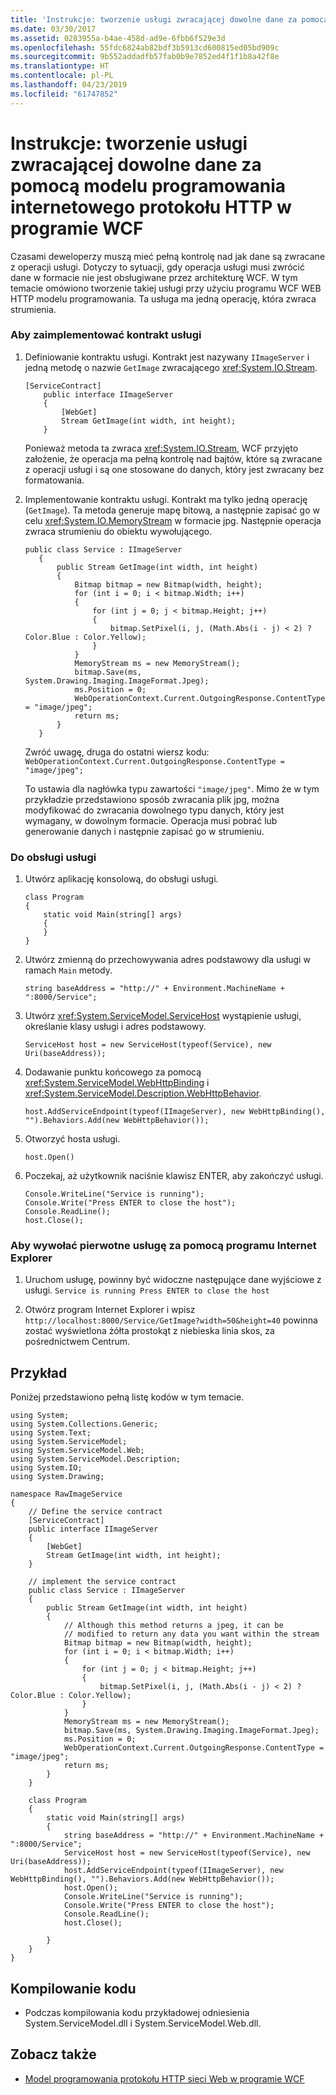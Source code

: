```yaml
---
title: 'Instrukcje: tworzenie usługi zwracającej dowolne dane za pomocą modelu programowania internetowego protokołu HTTP w programie WCF'
ms.date: 03/30/2017
ms.assetid: 0283955a-b4ae-458d-ad9e-6fbb6f529e3d
ms.openlocfilehash: 55fdc6824ab82bdf3b5913cd600815ed05bd909c
ms.sourcegitcommit: 9b552addadfb57fab0b9e7852ed4f1f1b8a42f8e
ms.translationtype: HT
ms.contentlocale: pl-PL
ms.lasthandoff: 04/23/2019
ms.locfileid: "61747852"
---
```

# <a name="how-to-create-a-service-that-returns-arbitrary-data-using-the-wcf-web-http-programming-model"></a>Instrukcje: tworzenie usługi zwracającej dowolne dane za pomocą modelu programowania internetowego protokołu HTTP w programie WCF
Czasami deweloperzy muszą mieć pełną kontrolę nad jak dane są zwracane z operacji usługi. Dotyczy to sytuacji, gdy operacja usługi musi zwrócić dane w formacie nie jest obsługiwane przez architekturę WCF. W tym temacie omówiono tworzenie takiej usługi przy użyciu programu WCF WEB HTTP modelu programowania. Ta usługa ma jedną operację, która zwraca strumienia.  
  
### <a name="to-implement-the-service-contract"></a>Aby zaimplementować kontrakt usługi  
  
1. Definiowanie kontraktu usługi. Kontrakt jest nazywany `IImageServer` i jedną metodę o nazwie `GetImage` zwracającego <xref:System.IO.Stream>.  
  
    ```  
    [ServiceContract]  
        public interface IImageServer  
        {  
            [WebGet]  
            Stream GetImage(int width, int height);  
        }  
    ```  
  
     Ponieważ metoda ta zwraca <xref:System.IO.Stream>, WCF przyjęto założenie, że operacja ma pełną kontrolę nad bajtów, które są zwracane z operacji usługi i są one stosowane do danych, który jest zwracany bez formatowania.  
  
2. Implementowanie kontraktu usługi. Kontrakt ma tylko jedną operację (`GetImage`). Ta metoda generuje mapę bitową, a następnie zapisać go w celu <xref:System.IO.MemoryStream> w formacie jpg. Następnie operacja zwraca strumieniu do obiektu wywołującego.  
  
    ```  
    public class Service : IImageServer  
       {  
           public Stream GetImage(int width, int height)  
           {  
               Bitmap bitmap = new Bitmap(width, height);  
               for (int i = 0; i < bitmap.Width; i++)  
               {  
                   for (int j = 0; j < bitmap.Height; j++)  
                   {  
                       bitmap.SetPixel(i, j, (Math.Abs(i - j) < 2) ? Color.Blue : Color.Yellow);  
                   }  
               }  
               MemoryStream ms = new MemoryStream();  
               bitmap.Save(ms, System.Drawing.Imaging.ImageFormat.Jpeg);  
               ms.Position = 0;  
               WebOperationContext.Current.OutgoingResponse.ContentType = "image/jpeg";  
               return ms;  
           }  
       }  
    ```  
  
     Zwróć uwagę, druga do ostatni wiersz kodu: `WebOperationContext.Current.OutgoingResponse.ContentType = "image/jpeg";`  
  
     To ustawia dla nagłówka typu zawartości `"image/jpeg"`. Mimo że w tym przykładzie przedstawiono sposób zwracania plik jpg, można modyfikować do zwracania dowolnego typu danych, który jest wymagany, w dowolnym formacie. Operacja musi pobrać lub generowanie danych i następnie zapisać go w strumieniu.  
  
### <a name="to-host-the-service"></a>Do obsługi usługi  
  
1. Utwórz aplikację konsolową, do obsługi usługi.  
  
    ```  
    class Program  
    {  
        static void Main(string[] args)  
        {  
        }   
    }  
    ```  
  
2. Utwórz zmienną do przechowywania adres podstawowy dla usługi w ramach `Main` metody.  
  
    ```  
    string baseAddress = "http://" + Environment.MachineName + ":8000/Service";  
    ```  
  
3. Utwórz <xref:System.ServiceModel.ServiceHost> wystąpienie usługi, określanie klasy usługi i adres podstawowy.  
  
    ```  
    ServiceHost host = new ServiceHost(typeof(Service), new Uri(baseAddress));  
    ```  
  
4. Dodawanie punktu końcowego za pomocą <xref:System.ServiceModel.WebHttpBinding> i <xref:System.ServiceModel.Description.WebHttpBehavior>.  
  
    ```  
    host.AddServiceEndpoint(typeof(IImageServer), new WebHttpBinding(), "").Behaviors.Add(new WebHttpBehavior());  
    ```  
  
5. Otworzyć hosta usługi.  
  
    ```  
    host.Open()  
    ```  
  
6. Poczekaj, aż użytkownik naciśnie klawisz ENTER, aby zakończyć usługi.  
  
    ```  
    Console.WriteLine("Service is running");  
    Console.Write("Press ENTER to close the host");  
    Console.ReadLine();  
    host.Close();  
    ```  
  
### <a name="to-call-the-raw-service-using-internet-explorer"></a>Aby wywołać pierwotne usługę za pomocą programu Internet Explorer  
  
1. Uruchom usługę, powinny być widoczne następujące dane wyjściowe z usługi. `Service is running Press ENTER to close the host`  
  
2. Otwórz program Internet Explorer i wpisz `http://localhost:8000/Service/GetImage?width=50&height=40` powinna zostać wyświetlona żółta prostokąt z niebieska linia skos, za pośrednictwem Centrum.  
  
## <a name="example"></a>Przykład  
 Poniżej przedstawiono pełną listę kodów w tym temacie.  
  
```  
using System;  
using System.Collections.Generic;  
using System.Text;  
using System.ServiceModel;  
using System.ServiceModel.Web;  
using System.ServiceModel.Description;  
using System.IO;  
using System.Drawing;  
  
namespace RawImageService  
{  
    // Define the service contract  
    [ServiceContract]  
    public interface IImageServer  
    {  
        [WebGet]  
        Stream GetImage(int width, int height);  
    }  
  
    // implement the service contract  
    public class Service : IImageServer  
    {  
        public Stream GetImage(int width, int height)  
        {  
            // Although this method returns a jpeg, it can be  
            // modified to return any data you want within the stream  
            Bitmap bitmap = new Bitmap(width, height);  
            for (int i = 0; i < bitmap.Width; i++)  
            {  
                for (int j = 0; j < bitmap.Height; j++)  
                {  
                    bitmap.SetPixel(i, j, (Math.Abs(i - j) < 2) ? Color.Blue : Color.Yellow);  
                }  
            }  
            MemoryStream ms = new MemoryStream();  
            bitmap.Save(ms, System.Drawing.Imaging.ImageFormat.Jpeg);  
            ms.Position = 0;  
            WebOperationContext.Current.OutgoingResponse.ContentType = "image/jpeg";  
            return ms;  
        }  
    }  
  
    class Program  
    {  
        static void Main(string[] args)  
        {  
            string baseAddress = "http://" + Environment.MachineName + ":8000/Service";  
            ServiceHost host = new ServiceHost(typeof(Service), new Uri(baseAddress));  
            host.AddServiceEndpoint(typeof(IImageServer), new WebHttpBinding(), "").Behaviors.Add(new WebHttpBehavior());  
            host.Open();  
            Console.WriteLine("Service is running");  
            Console.Write("Press ENTER to close the host");  
            Console.ReadLine();  
            host.Close();  
  
        }  
    }  
}  
```  
  
## <a name="compiling-the-code"></a>Kompilowanie kodu  
  
- Podczas kompilowania kodu przykładowej odniesienia System.ServiceModel.dll i System.ServiceModel.Web.dll.  
  
## <a name="see-also"></a>Zobacz także

- [Model programowania protokołu HTTP sieci Web w programie WCF](../../../../docs/framework/wcf/feature-details/wcf-web-http-programming-model.md)
